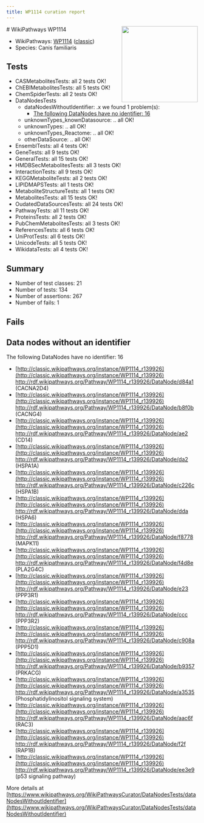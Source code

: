 ```yaml
---
title: WP1114 curation report
---
```


<img style="float: right; width: 200px" src="https://upload.wikimedia.org/wikipedia/commons/thumb/8/83/Wplogo_with_text_500.png/640px-Wplogo_with_text_500.png" />
# WikiPathways WP1114

* WikiPathways: [WP1114](https://wikipathways.org/pathways/WP1114) ([classic](https://classic.wikipathways.org/instance/WP1114))
* Species: Canis familiaris
## Tests
* CASMetabolitesTests: all 2 tests OK!
* ChEBIMetabolitesTests: all 5 tests OK!
* ChemSpiderTests: all 2 tests OK!
* DataNodesTests
    * dataNodesWithoutIdentifier: .x we found 1 problem(s):
        * [The following DataNodes have no identifier: 16](#8792c496)
    * unknownTypes_knownDatasource: .. all OK!
    * unknownTypes: .. all OK!
    * unknownTypes_Reactome: .. all OK!
    * otherDataSource: .. all OK!
* EnsemblTests: all 4 tests OK!
* GeneTests: all 9 tests OK!
* GeneralTests: all 15 tests OK!
* HMDBSecMetabolitesTests: all 3 tests OK!
* InteractionTests: all 9 tests OK!
* KEGGMetaboliteTests: all 2 tests OK!
* LIPIDMAPSTests: all 1 tests OK!
* MetaboliteStructureTests: all 1 tests OK!
* MetabolitesTests: all 15 tests OK!
* OudatedDataSourcesTests: all 24 tests OK!
* PathwayTests: all 11 tests OK!
* ProteinsTests: all 2 tests OK!
* PubChemMetabolitesTests: all 3 tests OK!
* ReferencesTests: all 6 tests OK!
* UniProtTests: all 6 tests OK!
* UnicodeTests: all 5 tests OK!
* WikidataTests: all 4 tests OK!


## Summary

* Number of test classes: 21
* Number of tests: 134
* Number of assertions: 267
* Number of fails: 1

## Fails

<a name="8792c496" />

## Data nodes without an identifier

The following DataNodes have no identifier: 16

* [http://classic.wikipathways.org/instance/WP1114_r139926](http://classic.wikipathways.org/instance/WP1114_r139926) http://rdf.wikipathways.org/Pathway/WP1114_r139926/DataNode/d84a1 (CACNA2D4)
* [http://classic.wikipathways.org/instance/WP1114_r139926](http://classic.wikipathways.org/instance/WP1114_r139926) http://rdf.wikipathways.org/Pathway/WP1114_r139926/DataNode/b8f0b (CACNG4)
* [http://classic.wikipathways.org/instance/WP1114_r139926](http://classic.wikipathways.org/instance/WP1114_r139926) http://rdf.wikipathways.org/Pathway/WP1114_r139926/DataNode/ae2 (CD14)
* [http://classic.wikipathways.org/instance/WP1114_r139926](http://classic.wikipathways.org/instance/WP1114_r139926) http://rdf.wikipathways.org/Pathway/WP1114_r139926/DataNode/da2 (HSPA1A)
* [http://classic.wikipathways.org/instance/WP1114_r139926](http://classic.wikipathways.org/instance/WP1114_r139926) http://rdf.wikipathways.org/Pathway/WP1114_r139926/DataNode/c226c (HSPA1B)
* [http://classic.wikipathways.org/instance/WP1114_r139926](http://classic.wikipathways.org/instance/WP1114_r139926) http://rdf.wikipathways.org/Pathway/WP1114_r139926/DataNode/dda (HSPA6)
* [http://classic.wikipathways.org/instance/WP1114_r139926](http://classic.wikipathways.org/instance/WP1114_r139926) http://rdf.wikipathways.org/Pathway/WP1114_r139926/DataNode/f8778 (MAPK11)
* [http://classic.wikipathways.org/instance/WP1114_r139926](http://classic.wikipathways.org/instance/WP1114_r139926) http://rdf.wikipathways.org/Pathway/WP1114_r139926/DataNode/f4d8e (PLA2G4C)
* [http://classic.wikipathways.org/instance/WP1114_r139926](http://classic.wikipathways.org/instance/WP1114_r139926) http://rdf.wikipathways.org/Pathway/WP1114_r139926/DataNode/e23 (PPP3R1)
* [http://classic.wikipathways.org/instance/WP1114_r139926](http://classic.wikipathways.org/instance/WP1114_r139926) http://rdf.wikipathways.org/Pathway/WP1114_r139926/DataNode/ccc (PPP3R2)
* [http://classic.wikipathways.org/instance/WP1114_r139926](http://classic.wikipathways.org/instance/WP1114_r139926) http://rdf.wikipathways.org/Pathway/WP1114_r139926/DataNode/c908a (PPP5D1)
* [http://classic.wikipathways.org/instance/WP1114_r139926](http://classic.wikipathways.org/instance/WP1114_r139926) http://rdf.wikipathways.org/Pathway/WP1114_r139926/DataNode/b9357 (PRKACG)
* [http://classic.wikipathways.org/instance/WP1114_r139926](http://classic.wikipathways.org/instance/WP1114_r139926) http://rdf.wikipathways.org/Pathway/WP1114_r139926/DataNode/a3535 (Phosphatidylinositol
signaling system)
* [http://classic.wikipathways.org/instance/WP1114_r139926](http://classic.wikipathways.org/instance/WP1114_r139926) http://rdf.wikipathways.org/Pathway/WP1114_r139926/DataNode/aac6f (RAC3)
* [http://classic.wikipathways.org/instance/WP1114_r139926](http://classic.wikipathways.org/instance/WP1114_r139926) http://rdf.wikipathways.org/Pathway/WP1114_r139926/DataNode/f2f (RAP1B)
* [http://classic.wikipathways.org/instance/WP1114_r139926](http://classic.wikipathways.org/instance/WP1114_r139926) http://rdf.wikipathways.org/Pathway/WP1114_r139926/DataNode/ee3e9 (p53 signaling pathway)


More details at [https://www.wikipathways.org/WikiPathwaysCurator/DataNodesTests/dataNodesWithoutIdentifier](https://www.wikipathways.org/WikiPathwaysCurator/DataNodesTests/dataNodesWithoutIdentifier)

